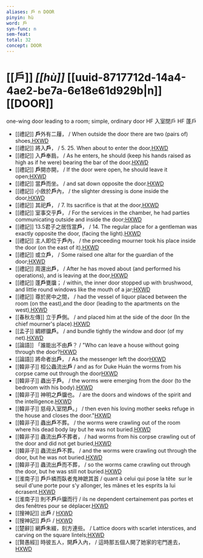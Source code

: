 ```yaml
---
aliases: 戶 n DOOR
pinyin: hù
word: 戶
syn-func: n
sem-feat: 
total: 32
concept: DOOR 
---
```

# [[戶]] *[[hù]]*  [[uuid-8717712d-14a4-4ae2-be7a-6e18e61d929b|n]] [[DOOR]]
one-wing door leading to a room; simple, ordinary door HF 入室閉戶 HF 蓬戶
 - [[禮記]] **戶**外有二屨， / When outside the door there are two (pairs of) shoes,[HXWD](https://hxwd.org/textview.html?location=KR1d0052_tls_001-16a.17)
 - [[禮記]] 將入**戶**， / 5. 25. When about to enter the door,[HXWD](https://hxwd.org/textview.html?location=KR1d0052_tls_001-16a.20)
 - [[禮記]] 入**戶**奉扃， / As he enters, he should (keep his hands raised as high as if he were) bearing the bar of the door.[HXWD](https://hxwd.org/textview.html?location=KR1d0052_tls_001-16a.22)
 - [[禮記]] **戶**開亦開， / If the door were open, he should leave it open;[HXWD](https://hxwd.org/textview.html?location=KR1d0052_tls_001-16a.24)
 - [[禮記]] 當**戶**而坐。 / and sat down opposite the door.[HXWD](https://hxwd.org/textview.html?location=KR1d0052_tls_003-44a.10)
 - [[禮記]] 小斂於**戶**內， / the slighter dressing is done inside the door,[HXWD](https://hxwd.org/textview.html?location=KR1d0052_tls_003-51a.17)
 - [[禮記]] 其祀**戶**， / 7. Its sacrifice is that at the door,[HXWD](https://hxwd.org/textview.html?location=KR1d0052_tls_006-1a.16)
 - [[禮記]] 室事交乎**戶**， / For the services in the chamber, he had parties communicating outside and inside the door;[HXWD](https://hxwd.org/textview.html?location=KR1d0052_tls_010-37a.14)
 - [[禮記]] 13.5君子之居恆當**戶**， / 14. The regular place for a gentleman was exactly opposite the door, (facing the light).[HXWD](https://hxwd.org/textview.html?location=KR1d0052_tls_013-5a.2)
 - [[禮記]] 主人即位于**戶**內， / the preceeding mourner took his place inside the door (on the east of it),[HXWD](https://hxwd.org/textview.html?location=KR1d0052_tls_022-11a.3)
 - [[禮記]] 或立**戶**， / Some raised one altar for the guardian of the door;[HXWD](https://hxwd.org/textview.html?location=KR1d0052_tls_024-7a.28)
 - [[禮記]] 周還出**戶**， / After he has moved about (and performed his operations), and is leaving at the door,[HXWD](https://hxwd.org/textview.html?location=KR1d0052_tls_025-3a.5)
 - [[禮記]] 蓬**戶**甕牖； / within, the inner door stopped up with brushwood, and little round windows like the mouth of a jar;[HXWD](https://hxwd.org/textview.html?location=KR1d0052_tls_042-4a.5)
 - [[禮記]] 尊於房中之間， / had the vessel of liquor placed between the room (on the east),and the door (leading to the apartments on the west),[HXWD](https://hxwd.org/textview.html?location=KR1d0052_tls_046-2a.3)
 - [[春秋左傳]] 立于**戶**側。 / and placed him at the side of the door (In the chief mourner's place).[HXWD](https://hxwd.org/textview.html?location=KR1e0001_tls_009-547a.22)
 - [[孟子]] 綢繆牖**戶**。 / and bundle tightly the window and door (of my net).[HXWD](https://hxwd.org/textview.html?location=KR1h0001_tls_003-36a.18)
 - [[論語]] 「誰能出不由**戶**？ / "Who can leave a house without going through the door?[HXWD](https://hxwd.org/textview.html?location=KR1h0004_tls_006-23a.3)
 - [[論語]] 將命者出**戶**， / As the messenger left the door[HXWD](https://hxwd.org/textview.html?location=KR1h0004_tls_017-32a.4)
 - [[韓非子]] 桓公蟲流出**戶** / and as for Duke Huán the worms from his corpse came out through the door[HXWD](https://hxwd.org/textview.html?location=KR3c0005_tls_007-21a.8)
 - [[韓非子]] 蟲出于**戶**。 / the worms were emerging from the door (to the bedroom with his body).[HXWD](https://hxwd.org/textview.html?location=KR3c0005_tls_010-118a.9)
 - [[韓非子]] 神明之**戶**牖也。 / are the doors and windows of the spirit and the intelligence.[HXWD](https://hxwd.org/textview.html?location=KR3c0005_tls_021-52a.3)
 - [[韓非子]] 慈母入室閉**戶**。」 / then even his loving mother seeks refuge in the house and closes the door."[HXWD](https://hxwd.org/textview.html?location=KR3c0005_tls_023-15a.7)
 - [[韓非子]] 蟲出**戶**不葬。 / the worms were crawling out of the room where his dead body lay but he was not buried.[HXWD](https://hxwd.org/textview.html?location=KR3c0005_tls_036-27a.5)
 - [[韓非子]] 蟲流出**戶**不葬者， / had worms from his corpse crawling out of the door and did not get buried,[HXWD](https://hxwd.org/textview.html?location=KR3c0005_tls_036-33a.3)
 - [[韓非子]] 蟲流出**戶**不葬。 / and the worms were crawling out through the door, but he was not buried.[HXWD](https://hxwd.org/textview.html?location=KR3c0005_tls_037-22a.10)
 - [[韓非子]] 蟲流出**戶**而不葬， / so the worms came crawling out through the door, but he was still not buried.[HXWD](https://hxwd.org/textview.html?location=KR3c0005_tls_037-38a.11)
 - [[淮南子]] **戶**戶橉而臥者鬼神蹠其首 / quant à celui qui pose la tête  sur le seuil d'une porte pour s'y allonger, les mânes et les esprits la lui écrasent.[HXWD](https://hxwd.org/textview.html?location=KR3j0010_tls_013-33a.13)
 - [[淮南子]] 則不**戶**戶牖而行 / ils ne dependent certainement pas portes et des fenêtres pour se déplacer.[HXWD](https://hxwd.org/textview.html?location=KR3j0010_tls_013-33a.43)
 - [[搜神記]] 出**戶** / [HXWD](https://hxwd.org/textview.html?location=KR3l0099_tls_011-4a.18)
 - [[搜神記]] **戶**戶 / [HXWD](https://hxwd.org/textview.html?location=KR3l0099_tls_011-4a.42)
 - [[楚辭]] 網**戶**朱綴，刻方連些。 / Lattice doors with scarlet interstices, and carving on the square lintels;[HXWD](https://hxwd.org/textview.html?location=KR4a0001_tls_009-3a.6)
 - [[賢愚經]] 時彼五人，開**戶**入內， / 這時那五個人開了她家的宅門進去，[HXWD](https://hxwd.org/textview.html?location=KR6b0059_T_002-0358a.8)